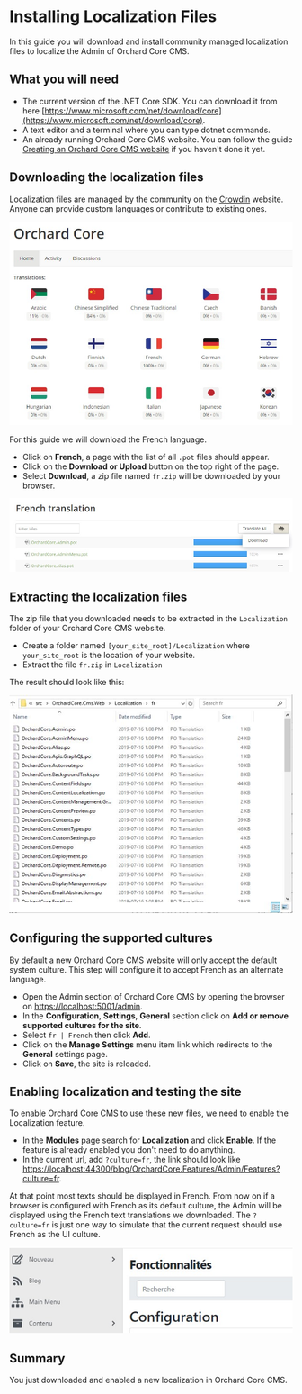 # Installing Localization Files

In this guide you will download and install community managed localization files to localize the Admin of Orchard Core CMS.

## What you will need

- The current version of the .NET Core SDK. You can download it from here [https://www.microsoft.com/net/download/core](https://www.microsoft.com/net/download/core).
- A text editor and a terminal where you can type dotnet commands.
- An already running Orchard Core CMS website. You can follow the guide [Creating an Orchard Core CMS website](../create-cms-application) if you haven't done it yet.

## Downloading the localization files

Localization files are managed by the community on the [Crowdin](https://crowdin.com/project/orchard-core) website. Anyone can provide custom languages or contribute to existing ones.

![image](assets/crowdin-languages.jpg)

For this guide we will download the French language.

- Click on __French__, a page with the list of all `.pot` files should appear.
- Click on the __Download or Upload__ button on the top right of the page.
- Select __Download__, a zip file named `fr.zip` will be downloaded by your browser.

![image](assets/crowdin-download.jpg)

## Extracting the localization files

The zip file that you downloaded needs to be extracted in the `Localization` folder of your Orchard Core CMS website.

- Create a folder named `[your_site_root]/Localization` where `your_site_root` is the location of your website.
- Extract the file `fr.zip` in `Localization`

The result should look like this:

![image](assets/localization-folder.jpg)

## Configuring the supported cultures

By default a new Orchard Core CMS website will only accept the default system culture. This step will configure it to accept French as an alternate language.

- Open the Admin section of Orchard Core CMS by opening the browser on <https://localhost:5001/admin>.
- In the __Configuration__, __Settings__, __General__ section click on __Add or remove supported cultures for the site__.
- Select `fr | French` then click __Add__.
- Click on the __Manage Settings__ menu item link which redirects to the __General__ settings page.
- Click on __Save__, the site is reloaded.

## Enabling localization and testing the site

To enable Orchard Core CMS to use these new files, we need to enable the Localization feature.

- In the __Modules__ page search for __Localization__ and click __Enable__. If the feature is already enabled you don't need to do anything.
- In the current url, add `?culture=fr`, the link should look like <https://localhost:44300/blog/OrchardCore.Features/Admin/Features?culture=fr>.

At that point most texts should be displayed in French. From now on if a browser is configured with French as its default culture, the Admin will be displayed using 
the French text translations we downloaded. The `?culture=fr` is just one way to simulate that the current request should use French as the UI culture.

![image](assets/localized-french.jpg)

## Summary

You just downloaded and enabled a new localization in Orchard Core CMS.
